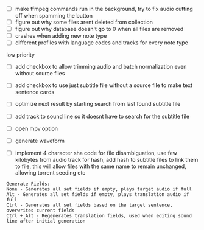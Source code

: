 
- [ ] make ffmpeg commands run in the background, try to fix audio cutting off when spamming the button
- [ ] figure out why some files arent deleted from collection
- [ ] figure out why database doesn't go to 0 when all files are removed
- [ ] crashes when adding new note type
- [ ]  different profiles with language codes and tracks for every note type

low priority
- [ ] add checkbox to allow trimming audio and batch normalization even without source files
- [ ] add checkbox to use just subtitle file without a source file to make text sentence cards
- [ ] optimize next result by starting search from last found subtitle file
- [ ] add track to sound line so it doesnt have to search for the subtitle file
- [ ] open mpv option
- [ ]  generate waveform
- [ ] implement 4 character sha code for file disambiguation, use few kilobytes from audio track for hash, add hash to subtitle files to link them to file, this will allow files with the same name to remain unchanged, allowing torrent seeding etc


```
Generate Fields:
None - Generates all set fields if empty, plays target audio if full
Alt - Generates all set fields if empty, plays translation audio if full
Ctrl - Generates all set fields based on the target sentence, overwrites current fields
Ctrl + Alt - Regenerates translation fields, used when editing sound line after initial generation
```

